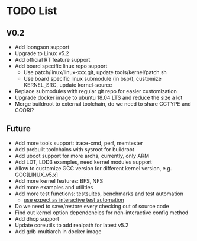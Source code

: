 
# TODO List

## V0.2

* Add loongson support
* Upgrade to Linux v5.2
* Add official RT feature support
* Add board specific linux repo support
  * Use patch/linux/linux-xxx.git, update tools/kernel/patch.sh
  * Use board specific linux submodule (in bsp/), customize KERNEL_SRC, update kernel-source
* Replace submodules with regular git repo for easier customization
* Upgrade docker image to ubuntu 18.04 LTS and reduce the size a lot
* Merge buildroot to external toolchain, do we need to share CCTYPE and CCORI?

## Future

* Add more tools support: trace-cmd, perf, memtester
* Add prebuilt toolchains with sysroot for buildroot
* Add uboot support for more archs, currently, only ARM
* Add LDT, LDD3 examples, need kernel modules support
* Allow to customize GCC version for different kernel version, e.g. GCC[LINUX_v5.x]
* Add more kernel features: BFS, NFS
* Add more examples and utilities
* Add more test functions: testsuites, benchmarks and test automation
  * [use expect as interactive test automation](https://fadeevab.com/how-to-setup-qemu-output-to-console-and-automate-using-shell-script/#3inputoutputthroughanamedpipefile)
* Do we need to save/restore every checking out of source code
* Find out kernel option dependencies for non-interactive config method
* Add dhcp support
* Update coreutils to add realpath for latest v5.2
* Add gdb-multiarch in docker image
